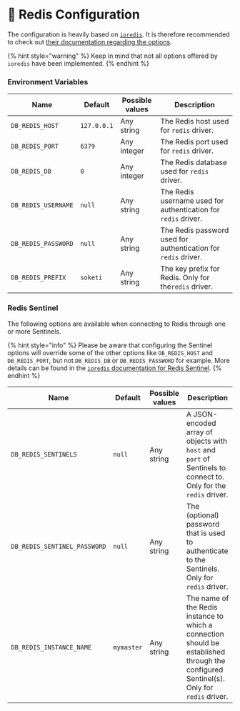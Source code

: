 # 🧠 Redis Configuration

The configuration is heavily based on [`ioredis`](https://github.com/luin/ioredis). It is therefore recommended to check out [their documentation regarding the options](https://github.com/luin/ioredis/blob/master/API.md#new-redisport-host-options).

{% hint style="warning" %}
Keep in mind that not all options offered by `ioredis` have been implemented.
{% endhint %}

### Environment Variables

| Name                | Default     | Possible values | Description                                                    |
| ------------------- | ----------- | --------------- | -------------------------------------------------------------- |
| `DB_REDIS_HOST`     | `127.0.0.1` | Any string      | The Redis host used for `redis` driver.                        |
| `DB_REDIS_PORT`     | `6379`      | Any integer     | The Redis port used for `redis` driver.                        |
| `DB_REDIS_DB`       | `0`         | Any integer     | The Redis database used for `redis` driver.                    |
| `DB_REDIS_USERNAME` | `null`      | Any string      | The Redis username used for authentication for `redis` driver. |
| `DB_REDIS_PASSWORD` | `null`      | Any string      | The Redis password used for authentication for `redis` driver. |
| `DB_REDIS_PREFIX`   | `soketi`    | Any string      | The key prefix for Redis. Only for the`redis` driver.          |

### Redis Sentinel

The following options are available when connecting to Redis through one or more Sentinels.

{% hint style="info" %}
Please be aware that configuring the Sentinel options will override some of the other options like `DB_REDIS_HOST` and `DB_REDIS_PORT`, but not `DB_REDIS_DB` or `DB_REDIS_PASSWORD` for example. More details can be found in the [`ioredis` documentation for Redis Sentinel](https://github.com/luin/ioredis#sentinel).
{% endhint %}

| Name                         | Default    | Possible values | Description                                                                                                                             |
| ---------------------------- | ---------- | --------------- | --------------------------------------------------------------------------------------------------------------------------------------- |
| `DB_REDIS_SENTINELS`         | `null`     | Any string      | A JSON-encoded array of objects with `host` and `port` of Sentinels to connect to. Only for the `redis` driver.                         |
| `DB_REDIS_SENTINEL_PASSWORD` | `null`     | Any string      | The (optional) password that is used to authenticate to the Sentinels. Only for `redis` driver.                                         |
| `DB_REDIS_INSTANCE_NAME`     | `mymaster` | Any string      | The name of the Redis instance to which a connection should be established through the configured Sentinel(s). Only for `redis` driver. |
